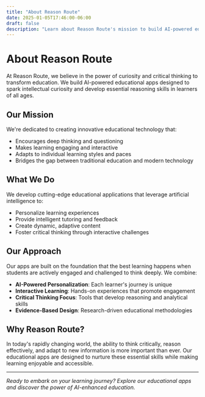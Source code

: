 ```yaml
---
title: "About Reason Route"
date: 2025-01-05T17:46:00-06:00
draft: false
description: "Learn about Reason Route's mission to build AI-powered educational apps that spark curiosity and critical thinking."
---
```


# About Reason Route

At Reason Route, we believe in the power of curiosity and critical thinking to transform education. We build AI-powered educational apps designed to spark intellectual curiosity and develop essential reasoning skills in learners of all ages.

## Our Mission

We're dedicated to creating innovative educational technology that:
- Encourages deep thinking and questioning
- Makes learning engaging and interactive
- Adapts to individual learning styles and paces
- Bridges the gap between traditional education and modern technology

## What We Do

We develop cutting-edge educational applications that leverage artificial intelligence to:
- Personalize learning experiences
- Provide intelligent tutoring and feedback
- Create dynamic, adaptive content
- Foster critical thinking through interactive challenges

## Our Approach

Our apps are built on the foundation that the best learning happens when students are actively engaged and challenged to think deeply. We combine:
- **AI-Powered Personalization**: Each learner's journey is unique
- **Interactive Learning**: Hands-on experiences that promote engagement
- **Critical Thinking Focus**: Tools that develop reasoning and analytical skills
- **Evidence-Based Design**: Research-driven educational methodologies

## Why Reason Route?

In today's rapidly changing world, the ability to think critically, reason effectively, and adapt to new information is more important than ever. Our educational apps are designed to nurture these essential skills while making learning enjoyable and accessible.

---

*Ready to embark on your learning journey? Explore our educational apps and discover the power of AI-enhanced education.*
